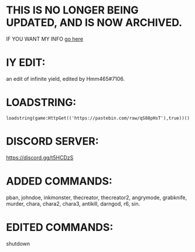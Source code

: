 # THIS IS NO LONGER BEING UPDATED, AND IS NOW ARCHIVED.

IF YOU WANT MY INFO [go here](https://github.com/Hmm465/hmm465bot)


# IY EDIT:
an edit of infinite yield, edited by Hmm465#7106.

# LOADSTRING:
`loadstring(game:HttpGet(('https://pastebin.com/raw/qS88pHsT'),true))()`

# DISCORD SERVER:
https://discord.gg/t5HCDzS

# ADDED COMMANDS:
pban, johndoe, inkmonster, thecreator, thecreator2, angrymode, grabknife, murder, chara, chara2, chara3, antikill, darngod, r6, sin.

# EDITED COMMANDS:
shutdown




